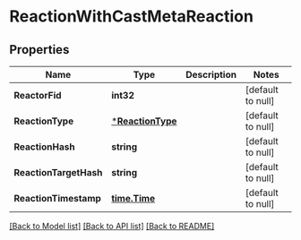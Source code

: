 # ReactionWithCastMetaReaction

## Properties
Name | Type | Description | Notes
------------ | ------------- | ------------- | -------------
**ReactorFid** | **int32** |  | [default to null]
**ReactionType** | [***ReactionType**](ReactionType.md) |  | [default to null]
**ReactionHash** | **string** |  | [default to null]
**ReactionTargetHash** | **string** |  | [default to null]
**ReactionTimestamp** | [**time.Time**](time.Time.md) |  | [default to null]

[[Back to Model list]](../README.md#documentation-for-models) [[Back to API list]](../README.md#documentation-for-api-endpoints) [[Back to README]](../README.md)


